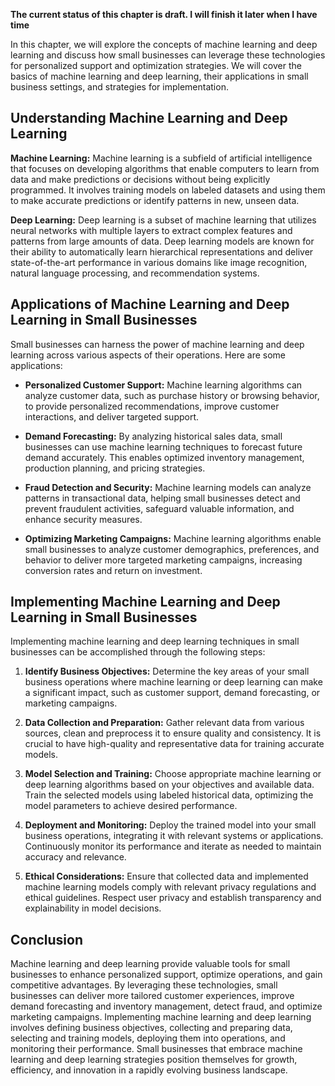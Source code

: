 **The current status of this chapter is draft. I will finish it later when I have time**

In this chapter, we will explore the concepts of machine learning and deep learning and discuss how small businesses can leverage these technologies for personalized support and optimization strategies. We will cover the basics of machine learning and deep learning, their applications in small business settings, and strategies for implementation.

Understanding Machine Learning and Deep Learning
------------------------------------------------

**Machine Learning:** Machine learning is a subfield of artificial intelligence that focuses on developing algorithms that enable computers to learn from data and make predictions or decisions without being explicitly programmed. It involves training models on labeled datasets and using them to make accurate predictions or identify patterns in new, unseen data.

**Deep Learning:** Deep learning is a subset of machine learning that utilizes neural networks with multiple layers to extract complex features and patterns from large amounts of data. Deep learning models are known for their ability to automatically learn hierarchical representations and deliver state-of-the-art performance in various domains like image recognition, natural language processing, and recommendation systems.

Applications of Machine Learning and Deep Learning in Small Businesses
----------------------------------------------------------------------

Small businesses can harness the power of machine learning and deep learning across various aspects of their operations. Here are some applications:

* **Personalized Customer Support:** Machine learning algorithms can analyze customer data, such as purchase history or browsing behavior, to provide personalized recommendations, improve customer interactions, and deliver targeted support.

* **Demand Forecasting:** By analyzing historical sales data, small businesses can use machine learning techniques to forecast future demand accurately. This enables optimized inventory management, production planning, and pricing strategies.

* **Fraud Detection and Security:** Machine learning models can analyze patterns in transactional data, helping small businesses detect and prevent fraudulent activities, safeguard valuable information, and enhance security measures.

* **Optimizing Marketing Campaigns:** Machine learning algorithms enable small businesses to analyze customer demographics, preferences, and behavior to deliver more targeted marketing campaigns, increasing conversion rates and return on investment.

Implementing Machine Learning and Deep Learning in Small Businesses
-------------------------------------------------------------------

Implementing machine learning and deep learning techniques in small businesses can be accomplished through the following steps:

1. **Identify Business Objectives:** Determine the key areas of your small business operations where machine learning or deep learning can make a significant impact, such as customer support, demand forecasting, or marketing campaigns.

2. **Data Collection and Preparation:** Gather relevant data from various sources, clean and preprocess it to ensure quality and consistency. It is crucial to have high-quality and representative data for training accurate models.

3. **Model Selection and Training:** Choose appropriate machine learning or deep learning algorithms based on your objectives and available data. Train the selected models using labeled historical data, optimizing the model parameters to achieve desired performance.

4. **Deployment and Monitoring:** Deploy the trained model into your small business operations, integrating it with relevant systems or applications. Continuously monitor its performance and iterate as needed to maintain accuracy and relevance.

5. **Ethical Considerations:** Ensure that collected data and implemented machine learning models comply with relevant privacy regulations and ethical guidelines. Respect user privacy and establish transparency and explainability in model decisions.

Conclusion
----------

Machine learning and deep learning provide valuable tools for small businesses to enhance personalized support, optimize operations, and gain competitive advantages. By leveraging these technologies, small businesses can deliver more tailored customer experiences, improve demand forecasting and inventory management, detect fraud, and optimize marketing campaigns. Implementing machine learning and deep learning involves defining business objectives, collecting and preparing data, selecting and training models, deploying them into operations, and monitoring their performance. Small businesses that embrace machine learning and deep learning strategies position themselves for growth, efficiency, and innovation in a rapidly evolving business landscape.
